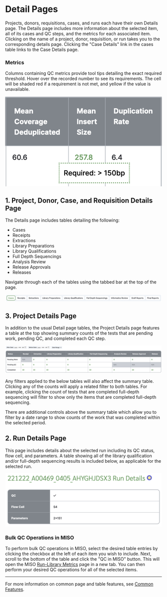# Detail Pages

Projects, donors, requisitions, cases, and runs each have their own Details page. The Details page
includes more information about the selected item, all of its cases and QC steps, and the metrics
for each associated item. Clicking on the name of a project, donor, requisition, or run takes you to
the corresponding details page. Clicking the "Case Details" link in the cases table links to the
Case Details page.

### Metrics

Columns containing QC metrics provide tool tips detailing the exact required threshold. Hover over
the recorded number to see its requirements. The cell will be shaded red if a requirement is not
met, and yellow if the value is unavailable.

![Metric cell](../../images/metric_cell.png)

## 1. Project, Donor, Case, and Requisition Details Page

The Details page includes tables detailing the following:

- Cases
- Receipts
- Extractions
- Library Preparations
- Library Qualifications
- Full Depth Sequencings
- Analysis Review
- Release Approvals
- Releases

Navigate through each of the tables using the tabbed bar at the top of the page.

![Detail page tabs](../../images/detail_tabs.png)

## 3. Project Details Page

In addition to the usual Detail page tables, the Project Details page features a table at the top
showing summary counts of the tests that are pending work, pending QC, and completed each QC step.

![Project Details page](../../images/project_details.png)

Any filters applied to the below tables will also affect the summary table. Clicking any of the
counts will apply a related filter to both tables. For example, clicking the count of tests that are
completed full-depth sequencing will filter to show only the items that are completed full-depth
sequencing.

There are additional controls above the summary table which allow you to filter by a date range to
show counts of the work that was completed within the selected period.

## 2. Run Details Page

This page includes details about the selected run including its QC status, flow cell, and
parameters. A table showing all of the library qualification and/or full-depth sequencing results is
included below, as applicable for the selected run.

![Run Details page](../../images/run_details.png)

### Bulk QC Operations in MISO

To perform bulk QC operations in MISO, select the desired table entries by clicking the checkbox at
the left of each item you wish to include. Next, scroll to the bottom of the table and click the
"QC in MISO" button. This will open the MISO
[Run-Library Metrics](https://miso-lims.readthedocs.io/projects/docs/en/latest/user_manual/qc_integration/)
page in a new tab. You can then perform your desired QC operations for all of the selected items.

---

For more information on common page and table features, see [Common Features](features.md).

